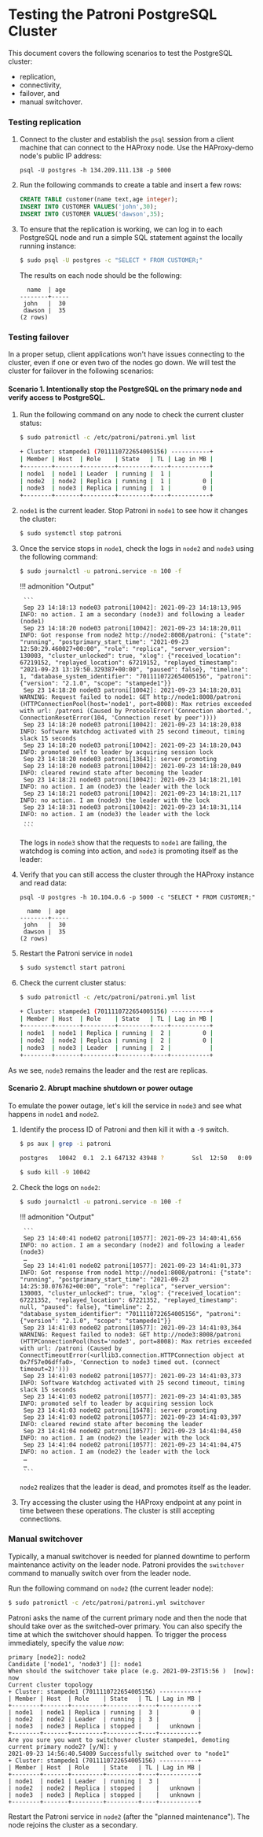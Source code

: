 # Testing the Patroni PostgreSQL Cluster

This document covers the following scenarios to test the PostgreSQL cluster:

* replication, 
* connectivity, 
* failover, and 
* manual switchover.

### Testing replication 

1. Connect to the cluster and establish the `psql` session from a client machine that can connect to the HAProxy node. Use the HAProxy-demo node's public IP address:

    ```
    psql -U postgres -h 134.209.111.138 -p 5000
    ```

2. Run the following commands to create a table and insert a few rows:

    ```sql
    CREATE TABLE customer(name text,age integer);
    INSERT INTO CUSTOMER VALUES('john',30);
    INSERT INTO CUSTOMER VALUES('dawson',35);
    ```

3. To ensure that the replication is working, we can log in to each PostgreSQL node and run a simple SQL statement against the locally running instance:

    ```sh
    $ sudo psql -U postgres -c "SELECT * FROM CUSTOMER;"
    ```
    
    The results on each node should be the following:

    ```
      name  | age
    --------+-----
     john   |  30
     dawson |  35
    (2 rows)
    ```

### Testing failover

In a proper setup, client applications won't have issues connecting to the cluster, even if one or even two of the nodes go down. We will test the cluster for failover in the following scenarios:

#### Scenario 1. Intentionally stop the PostgreSQL on the primary node and verify access to PostgreSQL.

1. Run the following command on any node to check the current cluster status:

    ``` sh
    $ sudo patronictl -c /etc/patroni/patroni.yml list

    + Cluster: stampede1 (7011110722654005156) -----------+
    | Member | Host  | Role    | State   | TL | Lag in MB |
    +--------+-------+---------+---------+----+-----------+
    | node1  | node1 | Leader  | running |  1 |           |
    | node2  | node2 | Replica | running |  1 |         0 |
    | node3  | node3 | Replica | running |  1 |         0 |
    +--------+-------+---------+---------+----+-----------+
    ```

2. `node1` is the current leader. Stop Patroni in `node1` to see how it changes the cluster:
    
    ```sh
    $ sudo systemctl stop patroni
    ```

3. Once the service stops in `node1`, check the logs in `node2` and `node3` using the following command: 

    ```sh
    $ sudo journalctl -u patroni.service -n 100 -f
    ```

    !!! admonition "Output"
        
        ```
        Sep 23 14:18:13 node03 patroni[10042]: 2021-09-23 14:18:13,905 INFO: no action. I am a secondary (node3) and following a leader (node1)
        Sep 23 14:18:20 node03 patroni[10042]: 2021-09-23 14:18:20,011 INFO: Got response from node2 http://node2:8008/patroni: {"state": "running", "postprimary_start_time": "2021-09-23 12:50:29.460027+00:00", "role": "replica", "server_version": 130003, "cluster_unlocked": true, "xlog": {"received_location": 67219152, "replayed_location": 67219152, "replayed_timestamp": "2021-09-23 13:19:50.329387+00:00", "paused": false}, "timeline": 1, "database_system_identifier": "7011110722654005156", "patroni": {"version": "2.1.0", "scope": "stampede1"}}
        Sep 23 14:18:20 node03 patroni[10042]: 2021-09-23 14:18:20,031 WARNING: Request failed to node1: GET http://node1:8008/patroni (HTTPConnectionPool(host='node1', port=8008): Max retries exceeded with url: /patroni (Caused by ProtocolError('Connection aborted.', ConnectionResetError(104, 'Connection reset by peer'))))
        Sep 23 14:18:20 node03 patroni[10042]: 2021-09-23 14:18:20,038 INFO: Software Watchdog activated with 25 second timeout, timing slack 15 seconds
        Sep 23 14:18:20 node03 patroni[10042]: 2021-09-23 14:18:20,043 INFO: promoted self to leader by acquiring session lock
        Sep 23 14:18:20 node03 patroni[13641]: server promoting
        Sep 23 14:18:20 node03 patroni[10042]: 2021-09-23 14:18:20,049 INFO: cleared rewind state after becoming the leader
        Sep 23 14:18:21 node03 patroni[10042]: 2021-09-23 14:18:21,101 INFO: no action. I am (node3) the leader with the lock
        Sep 23 14:18:21 node03 patroni[10042]: 2021-09-23 14:18:21,117 INFO: no action. I am (node3) the leader with the lock
        Sep 23 14:18:31 node03 patroni[10042]: 2021-09-23 14:18:31,114 INFO: no action. I am (node3) the leader with the lock
        ...
        ```
  
    The logs in `node3` show that the requests to `node1` are failing, the watchdog is coming into action, and `node3` is promoting itself as the leader:

  
4. Verify that you can still access the cluster through the HAProxy instance and read data:

    ```
    psql -U postgres -h 10.104.0.6 -p 5000 -c "SELECT * FROM CUSTOMER;"

      name  | age
    --------+-----
     john   |  30
     dawson |  35
    (2 rows)
    ```


5. Restart the Patroni service in `node1`
    
    ```sh
    $ sudo systemctl start patroni
    ```

6. Check the current cluster status:  

    
    ```sh
    $ sudo patronictl -c /etc/patroni/patroni.yml list

    + Cluster: stampede1 (7011110722654005156) -----------+
    | Member | Host  | Role    | State   | TL | Lag in MB |
    +--------+-------+---------+---------+----+-----------+
    | node1  | node1 | Replica | running |  2 |         0 |
    | node2  | node2 | Replica | running |  2 |         0 |
    | node3  | node3 | Leader  | running |  2 |           |
    +--------+-------+---------+---------+----+-----------+

    ```

As we see, `node3` remains the leader and the rest are replicas.

#### Scenario 2. Abrupt machine shutdown or power outage 

To emulate the power outage, let's kill the service in `node3` and see what happens in `node1` and `node2`. 

1. Identify the process ID of Patroni and then kill it with a `-9` switch. 

    ```sh
    $ ps aux | grep -i patroni

    postgres   10042  0.1  2.1 647132 43948 ?        Ssl  12:50   0:09 /usr/bin/python3 /usr/bin/patroni /etc/patroni/patroni.yml

    $ sudo kill -9 10042
    ```

2. Check the logs on `node2`: 

    ```sh
    $ sudo journalctl -u patroni.service -n 100 -f
    ```

    !!! admonition "Output"

        ```
        Sep 23 14:40:41 node02 patroni[10577]: 2021-09-23 14:40:41,656 INFO: no action. I am a secondary (node2) and following a leader (node3)
        …
        Sep 23 14:41:01 node02 patroni[10577]: 2021-09-23 14:41:01,373 INFO: Got response from node1 http://node1:8008/patroni: {"state": "running", "postprimary_start_time": "2021-09-23 14:25:30.076762+00:00", "role": "replica", "server_version": 130003, "cluster_unlocked": true, "xlog": {"received_location": 67221352, "replayed_location": 67221352, "replayed_timestamp": null, "paused": false}, "timeline": 2, "database_system_identifier": "7011110722654005156", "patroni": {"version": "2.1.0", "scope": "stampede1"}}
        Sep 23 14:41:03 node02 patroni[10577]: 2021-09-23 14:41:03,364 WARNING: Request failed to node3: GET http://node3:8008/patroni (HTTPConnectionPool(host='node3', port=8008): Max retries exceeded with url: /patroni (Caused by ConnectTimeoutError(<urllib3.connection.HTTPConnection object at 0x7f57e06dffa0>, 'Connection to node3 timed out. (connect timeout=2)')))
        Sep 23 14:41:03 node02 patroni[10577]: 2021-09-23 14:41:03,373 INFO: Software Watchdog activated with 25 second timeout, timing slack 15 seconds
        Sep 23 14:41:03 node02 patroni[10577]: 2021-09-23 14:41:03,385 INFO: promoted self to leader by acquiring session lock
        Sep 23 14:41:03 node02 patroni[15478]: server promoting
        Sep 23 14:41:03 node02 patroni[10577]: 2021-09-23 14:41:03,397 INFO: cleared rewind state after becoming the leader
        Sep 23 14:41:04 node02 patroni[10577]: 2021-09-23 14:41:04,450 INFO: no action. I am (node2) the leader with the lock
        Sep 23 14:41:04 node02 patroni[10577]: 2021-09-23 14:41:04,475 INFO: no action. I am (node2) the leader with the lock
        …
        … 
        ```
    
    `node2` realizes that the leader is dead, and promotes itself as the leader.

3. Try accessing the cluster using the HAProxy endpoint at any point in time between these operations. The cluster is still accepting connections.


### Manual switchover

Typically, a manual switchover is needed for planned downtime to perform maintenance activity on the leader node. Patroni provides the `switchover` command to manually switch over from the leader node. 

Run the following command on `node2` (the current leader node):

```sh
$ sudo patronictl -c /etc/patroni/patroni.yml switchover
```

Patroni asks the name of the current primary node and then the node that should take over as the switched-over primary. You can also specify the time at which the switchover should happen. To trigger the process immediately, specify the value _now_:


```
primary [node2]: node2
Candidate ['node1', 'node3'] []: node1
When should the switchover take place (e.g. 2021-09-23T15:56 )  [now]: now
Current cluster topology
+ Cluster: stampede1 (7011110722654005156) -----------+
| Member | Host  | Role    | State   | TL | Lag in MB |
+--------+-------+---------+---------+----+-----------+
| node1  | node1 | Replica | running |  3 |         0 |
| node2  | node2 | Leader  | running |  3 |           |
| node3  | node3 | Replica | stopped |    |   unknown |
+--------+-------+---------+---------+----+-----------+
Are you sure you want to switchover cluster stampede1, demoting current primary node2? [y/N]: y
2021-09-23 14:56:40.54009 Successfully switched over to "node1"
+ Cluster: stampede1 (7011110722654005156) -----------+
| Member | Host  | Role    | State   | TL | Lag in MB |
+--------+-------+---------+---------+----+-----------+
| node1  | node1 | Leader  | running |  3 |           |
| node2  | node2 | Replica | stopped |    |   unknown |
| node3  | node3 | Replica | stopped |    |   unknown |
+--------+-------+---------+---------+----+-----------+
```


Restart the Patroni service in `node2` (after the "planned maintenance"). The node rejoins the cluster as a secondary.